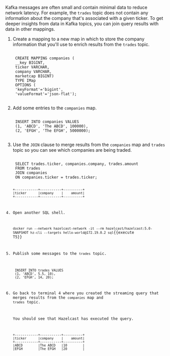 Kafka messages are often small and contain minimal data to reduce network latency. For example, the `trades` topic does not contain any information about the company that's associated with a given ticker. To get deeper insights from data in Kafka topics, you can join query results with data in other mappings.

1. Create a mapping to a new map in which to store the company information that you'll use to enrich results from the `trades` topic.

    <code class="execute T4" title="Run command">
    CREATE MAPPING companies (
    __key BIGINT,
    ticker VARCHAR,
    company VARCHAR,
    marketcap BIGINT)
    TYPE IMap
    OPTIONS (
    'keyFormat'='bigint',
    'valueFormat'='json-flat');
    </code>

1. Add some entries to the `companies` map.

    <code class="execute T4" title="Run command">
    INSERT INTO companies VALUES
    (1, 'ABCD', 'The ABCD', 100000),
    (2, 'EFGH', 'The EFGH', 5000000);
    </code>

1. Use the `JOIN` clause to merge results from the `companies` map and `trades` topic so you can see which companies are being traded.

    <code class="execute T4" title="Run command">
    SELECT trades.ticker, companies.company, trades.amount
    FROM trades
    JOIN companies
    ON companies.ticker = trades.ticker;

    ```
    +------------+-----------+----------+
    |ticker      |company    |    amount|
    +------------+-----------+----------+
    ```

1. Open another SQL shell.

    `docker run --network hazelcast-network -it --rm hazelcast/hazelcast:5.0-SNAPSHOT hz-cli --targets hello-world@172.19.0.2 sql`{{execute T5}}

1. Publish some messages to the `trades` topic.

    <code class="execute T5" title="Run command">
    INSERT INTO trades VALUES
    (1, 'ABCD', 5.5, 10),
    (2, 'EFGH', 14, 20);
    </code>

1. Go back to terminal 4 where you created the streaming query that merges results from the `companies` map and `trades` topic.

    You should see that Hazelcast has executed the query.

    ```
    +------------+-----------+----------+
    |ticker      |company    |    amount|
    +------------+-----------+----------+
    |ABCD        |The ABCD   |10        |
    |EFGH        |The EFGH   |20        |
    ```
